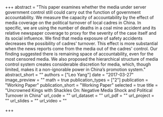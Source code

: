 +++
abstract = "This paper examines whether the media under server government control still could carry out the function of government accountability. We measure the capacity of accountability by the effect of media coverage on the political turnover of local cadres in China. In specific, we are using the number of deaths in a coal mine accident and its relative newspaper coverage to proxy for the severity of the case itself and its social influence. We find that media exposure of safety accidents decreases the possibility of cadres' turnover. This effect is more substantial when the news reports come from the media out of the cadres' control. Our finding suggested there is remaining space of accountability, even for the most censored media. We also proposed the hierarchical structure of media control system creates considerable discretion for media, which, though limited, makes it a non-ignorable power in China’s promotion system."
abstract_short = ""
authors = ["Leo Yang"]
date = "2017-03-27"
image_preview = ""
math = true
publication_types = ["2"]
publication = "Working Paper"
publication_short = "Working Paper"
selected = true
title = "Uncrowned Kings with Shackles On: Negative Media Shock and Political Turnover in China"
url_code = ""
url_dataset = ""
url_pdf = ""
url_project = ""
url_slides = ""
url_video = ""

+++
